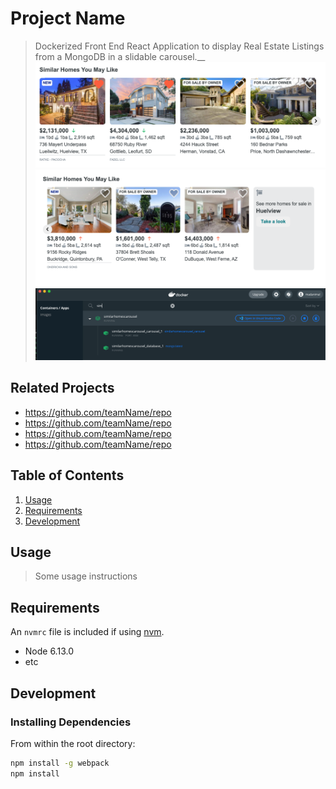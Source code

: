 # Project Name

> Dockerized Front End React Application to display Real Estate Listings from a MongoDB in a slidable carousel.__
> ![alt text](https://github.com/AnimalFace/SimilarHomesCarousel/blob/master/sample1.png?raw=true)
> ![alt text](https://github.com/AnimalFace/SimilarHomesCarousel/blob/master/sample2.png?raw=true)
> ![alt text](https://github.com/AnimalFace/SimilarHomesCarousel/blob/master/sample3.png?raw=true)

## Related Projects

  - https://github.com/teamName/repo
  - https://github.com/teamName/repo
  - https://github.com/teamName/repo
  - https://github.com/teamName/repo

## Table of Contents

1. [Usage](#Usage)
2. [Requirements](#requirements)
3. [Development](#development)

## Usage

> Some usage instructions

## Requirements

An `nvmrc` file is included if using [nvm](https://github.com/creationix/nvm).

- Node 6.13.0
- etc

## Development

### Installing Dependencies

From within the root directory:

```sh
npm install -g webpack
npm install
```

